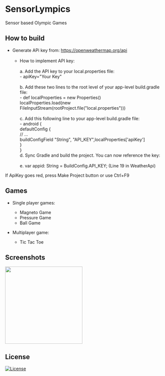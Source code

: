 # SensorLympics

Sensor based Olympic Games

## How to build 
  - Generate APi key from: https://openweathermap.org/api <br><br>
    - How to implement API key:  <br><br>
         a. Add the API key to your local.properties file: <br>
               - apiKey="Your Key" <br> <br>
          b. Add these two lines to the root level of your app-level build.gradle file: <br>
               - def localProperties = new Properties() <br>
                 localProperties.load(new FileInputStream(rootProject.file("local.properties"))) <br><br>
          c. Add this following line to your app-level build.gradle file: <br>
               - android { <br>
                 defaultConfig { <br>
                     // ...<br>
                 buildConfigField "String", "API_KEY",localProperties['apiKey'] <br>
                 } <br>
                 } <br>
          d. Sync Gradle and build the project. You can now reference the key: <br><br>
          e. var appid: String = BuildConfig.API_KEY; (Line 19 in WeatherApi) <br>
        
 If ApiKey goes red, press Make Project button or use Ctrl+F9 
        
## Games
  - Single player games:
    - Magneto Game
    - Pressure Game
    - Ball Game

  - Multiplayer game:
    - Tic Tac Toe



## Screenshots
<img src = "https://user-images.githubusercontent.com/71440030/157437779-48efd985-9f71-48a0-af22-614135eaadec.JPG" width="250">

## License
[![License](https://img.shields.io/badge/License-Apache_2.0-blue.svg)](https://opensource.org/licenses/Apache-2.0)
